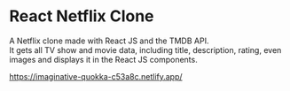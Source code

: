 # React Netflix Clone
 
A Netflix clone made with React JS and the TMDB API.
</br>
It gets all TV show and movie data, including title, description, rating, even images and displays it in the React JS components.
 
https://imaginative-quokka-c53a8c.netlify.app/
